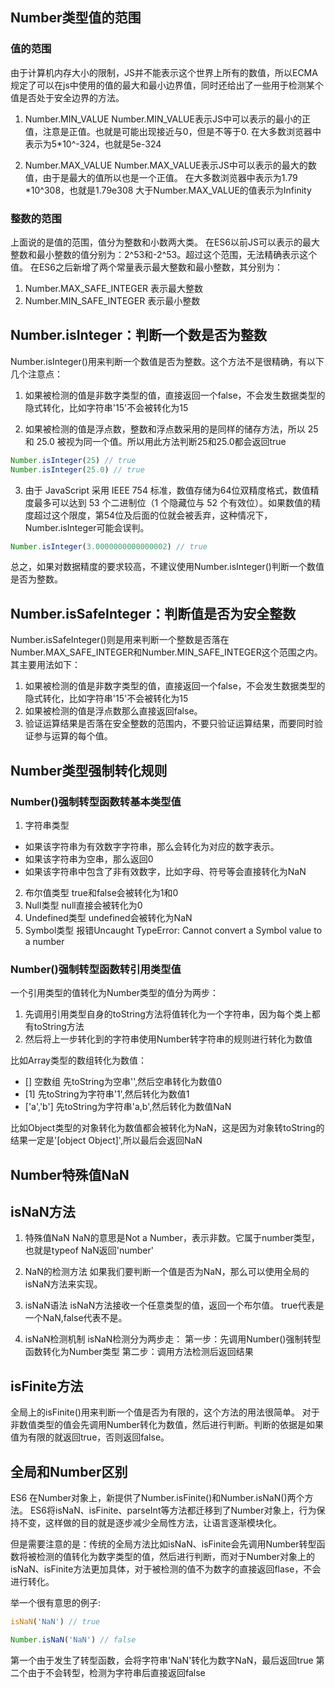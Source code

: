 ## Number类型值的范围
### 值的范围
由于计算机内存大小的限制，JS并不能表示这个世界上所有的数值，所以ECMA规定了可以在js中使用的值的最大和最小边界值，同时还给出了一些用于检测某个值是否处于安全边界的方法。

1. Number.MIN_VALUE
Number.MIN_VALUE表示JS中可以表示的最小的正值，注意是正值。也就是可能出现接近与0，但是不等于0.
在大多数浏览器中表示为5*10^-324，也就是5e-324

2. Number.MAX_VALUE
Number.MAX_VALUE表示JS中可以表示的最大的数值，由于是最大的值所以也是一个正值。
在大多数浏览器中表示为1.79 *10^308，也就是1.79e308
大于Number.MAX_VALUE的值表示为Infinity

### 整数的范围
上面说的是值的范围，值分为整数和小数两大类。
在ES6以前JS可以表示的最大整数和最小整数的值分别为：2^53和-2^53。超过这个范围，无法精确表示这个值。
在ES6之后新增了两个常量表示最大整数和最小整数，其分别为：
1. Number.MAX_SAFE_INTEGER 表示最大整数
2. Number.MIN_SAFE_INTEGER 表示最小整数

## Number.isInteger：判断一个数是否为整数
Number.isInteger()用来判断一个数值是否为整数。这个方法不是很精确，有以下几个注意点：
1. 如果被检测的值是非数字类型的值，直接返回一个false，不会发生数据类型的隐式转化，比如字符串'15'不会被转化为15

2. 如果被检测的值是浮点数，整数和浮点数采用的是同样的储存方法，所以 25 和 25.0 被视为同一个值。所以用此方法判断25和25.0都会返回true
```js
Number.isInteger(25) // true
Number.isInteger(25.0) // true
```

3. 由于 JavaScript 采用 IEEE 754 标准，数值存储为64位双精度格式，数值精度最多可以达到 53 个二进制位（1 个隐藏位与 52 个有效位）。如果数值的精度超过这个限度，第54位及后面的位就会被丢弃，这种情况下，Number.isInteger可能会误判。
```js
Number.isInteger(3.0000000000000002) // true
```
总之，如果对数据精度的要求较高，不建议使用Number.isInteger()判断一个数值是否为整数。

## Number.isSafeInteger：判断值是否为安全整数
Number.isSafeInteger()则是用来判断一个整数是否落在 Number.MAX_SAFE_INTEGER和Number.MIN_SAFE_INTEGER这个范围之内。其主要用法如下：
1. 如果被检测的值是非数字类型的值，直接返回一个false，不会发生数据类型的隐式转化，比如字符串'15'不会被转化为15
2. 如果被检测的值是浮点数那么直接返回false。
3. 验证运算结果是否落在安全整数的范围内，不要只验证运算结果，而要同时验证参与运算的每个值。


## Number类型强制转化规则
### Number()强制转型函数转基本类型值
1. 字符串类型
+ 如果该字符串为有效数字字符串，那么会转化为对应的数字表示。
+ 如果该字符串为空串，那么返回0
+ 如果该字符串中包含了非有效数字，比如字母、符号等会直接转化为NaN

2. 布尔值类型 true和false会被转化为1和0
3. Null类型 null直接会被转化为0
4. Undefined类型 undefined会被转化为NaN
5. Symbol类型 报错Uncaught TypeError: Cannot convert a Symbol value to a number

### Number()强制转型函数转引用类型值
一个引用类型的值转化为Number类型的值分为两步：
1. 先调用引用类型自身的toString方法将值转化为一个字符串，因为每个类上都有toString方法
2. 然后将上一步转化到的字符串使用Number转字符串的规则进行转化为数值

比如Array类型的数组转化为数值：
+ [] 空数组 先toString为空串'',然后空串转化为数值0
+ [1] 先toString为字符串'1',然后转化为数值1
+ ['a','b'] 先toString为字符串'a,b',然后转化为数值NaN

比如Object类型的对象转化为数值都会被转化为NaN，这是因为对象转toString的结果一定是'[object Object]',所以最后会返回NaN


## Number特殊值NaN
## isNaN方法
1. 特殊值NaN
NaN的意思是Not a Number，表示非数。它属于number类型，也就是typeof NaN返回'number'

2. NaN的检测方法
如果我们要判断一个值是否为NaN，那么可以使用全局的isNaN方法来实现。

3. isNaN语法
isNaN方法接收一个任意类型的值，返回一个布尔值。
true代表是一个NaN,false代表不是。

4. isNaN检测机制
isNaN检测分为两步走：
第一步：先调用Number()强制转型函数转化为Number类型
第二步：调用方法检测后返回结果
## isFinite方法
全局上的isFinite()用来判断一个值是否为有限的，这个方法的用法很简单。
对于非数值类型的值会先调用Number转化为数值，然后进行判断。判断的依据是如果值为有限的就返回true，否则返回false。


## 全局和Number区别
ES6 在Number对象上，新提供了Number.isFinite()和Number.isNaN()两个方法。
ES6将isNaN、isFinite、parseInt等方法都迁移到了Number对象上，行为保持不变，这样做的目的就是逐步减少全局性方法，让语言逐渐模块化。

但是需要注意的是：传统的全局方法比如isNaN、isFinite会先调用Number转型函数将被检测的值转化为数字类型的值，然后进行判断，而对于Number对象上的isNaN、isFinite方法更加具体，对于被检测的值不为数字的直接返回flase，不会进行转化。

举一个很有意思的例子:
```js
isNaN('NaN') // true

Number.isNaN('NaN') // false
```
第一个由于发生了转型函数，会将字符串'NaN'转化为数字NaN，最后返回true
第二个由于不会转型，检测为字符串后直接返回false